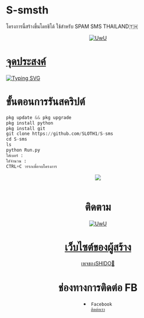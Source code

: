 # S-smsth
โครงการนี้สร้างขึ้นโดยชิโด้
ใช้สำหรับ SPAM SMS THAILAND🇹🇭
<p align="center">
  <a href="https://github.com/Dra-ID"><img src="http://readme-typing-svg.herokuapp.com?color=FFFFFF&center=true&vCenter=true&multiline=false&lines=Kasih+Star+Lah+Njinh+Banget" alt="UwU">
  
# จุดประสงค์

<p align="center">

<a href="https://git.io/typing-svg"><img src="https://readme-typing-svg.demolab.com?font=Fira+Code&pause=1000&color=7810F7&background=B932FF00&center=%E0%B9%80%E0%B8%97%E0%B9%87%E0%B8%88&vCenter=%E0%B9%80%E0%B8%97%E0%B9%87%E0%B8%88&multiline=true&repeat=%E0%B8%88%E0%B8%A3%E0%B8%B4%E0%B8%87&random=%E0%B8%88%E0%B8%A3%E0%B8%B4%E0%B8%87&width=435&lines=%E0%B9%82%E0%B8%84%E0%B8%A3%E0%B8%87%E0%B8%81%E0%B8%B2%E0%B8%A3%E0%B8%99%E0%B8%B5%E0%B9%89%E0%B8%AA%E0%B8%A3%E0%B9%89%E0%B8%B2%E0%B8%87%E0%B8%82%E0%B8%B6%E0%B9%89%E0%B8%99%E0%B9%80%E0%B8%9E%E0%B8%B7%E0%B9%88%E0%B8%AD%E0%B8%A8%E0%B8%B6%E0%B8%81%E0%B8%A9%E0%B8%B2%E0%B9%80%E0%B8%97%E0%B9%88%E0%B8%B2%E0%B8%99%E0%B8%B1%E0%B9%89%E0%B8%99!!;%E0%B8%A1%E0%B8%B5%E0%B9%84%E0%B8%A7%E0%B9%89%E0%B8%AA%E0%B8%B3%E0%B8%AB%E0%B8%A3%E0%B8%B1%E0%B8%9A%E0%B8%AA%E0%B9%81%E0%B8%9B%E0%B8%A1%E0%B8%82%E0%B9%89%E0%B8%AD%E0%B8%84%E0%B8%A7%E0%B8%B2%E0%B8%A1+sms+%E0%B9%83%E0%B8%99%E0%B8%9B%E0%B8%A3%E0%B8%B0%E0%B9%80%E0%B8%97%E0%B8%A8%E0%B9%84%E0%B8%97%E0%B8%A2" alt="Typing SVG" /></a>
# ขั้นตอนการรันสคริปต์
```python
pkg update && pkg upgrade
pkg install python
pkg install git
git clone https://github.com/SLOTH1/S-sms
cd S-sms
ls
python Run.py
ใส่เบอร์ :
ใส่จำนวน :
CTRL+C วรรกเพื่อจบโครงการ
```
<div align="center">
  <img src="Data">
  <br>
  <br>

# ติดตาม 
<p align="center">

  <a href="https://github.com/SLOTH1"><img src="http://readme-typing-svg.herokuapp.com?color=BF00FF&center=true&vCenter=true&multiline=false&lines=ติดตาม+ผู้สร้าง+SHIDO" alt="UwU">
  <br>
  
# เว็บไซต์ของผู้สร้าง
<p align="center">
<a href="https://87828ddd-f491-45c9-afda-de974ce961b2-00-3gv12jdd1pvlk.pike.replit.dev/">เพจของSHIDO🤖</a>

# ช่องทางการติดต่อ FB 

<li><code>Facebook
<a href="https://www.facebook.com/ENoomzazaa1?mibextid=ZbWKwL">ติดต่อเรา</a></code></li> 

